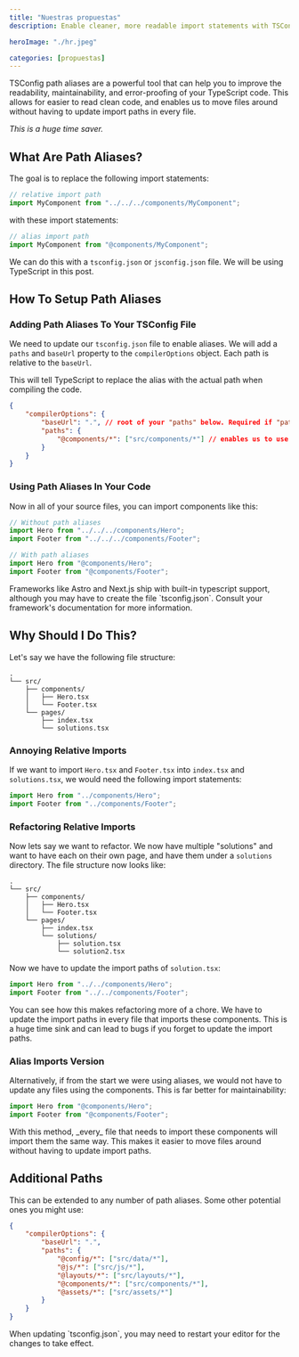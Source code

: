 ```yaml
---
title: "Nuestras propuestas"
description: Enable cleaner, more readable import statements with TSConfig path aliases. Learn how to set them up and improve your TypeScript code maintainability.

heroImage: "./hr.jpeg"

categories: [propuestas]
---
```


TSConfig path aliases are a powerful tool that can help you to improve the readability, maintainability, and error-proofing of your TypeScript code. This allows for easier to read clean code, and enables us to move files around without having to update import paths in every file.

_This is a huge time saver._

## What Are Path Aliases?

The goal is to replace the following import statements:

```ts
// relative import path
import MyComponent from "../../../components/MyComponent";
```

with these import statements:

```ts
// alias import path
import MyComponent from "@components/MyComponent";
```

We can do this with a `tsconfig.json` or `jsconfig.json` file. We will be using TypeScript in this post.

## How To Setup Path Aliases

### Adding Path Aliases To Your TSConfig File

We need to update our `tsconfig.json` file to enable aliases. We will add a `paths` and `baseUrl` property to the `compilerOptions` object. Each path is relative to the `baseUrl`.

This will tell TypeScript to replace the alias with the actual path when compiling the code.

```json
{
	"compilerOptions": {
		"baseUrl": ".", // root of your "paths" below. Required if "paths" is defined
		"paths": {
			"@components/*": ["src/components/*"] // enables us to use @components/MyComponent
		}
	}
}
```

### Using Path Aliases In Your Code

Now in all of your source files, you can import components like this:

```ts
// Without path aliases
import Hero from "../../../components/Hero";
import Footer from "../../../components/Footer";

// With path aliases
import Hero from "@components/Hero";
import Footer from "@components/Footer";
```

<Admonition variant="info">
	Frameworks like Astro and Next.js ship with built-in typescript support,
	although you may have to create the file `tsconfig.json`. Consult your
	framework's documentation for more information.
</Admonition>

## Why Should I Do This?

Let's say we have the following file structure:

```
.
└── src/
    ├── components/
    │   ├── Hero.tsx
    │   └── Footer.tsx
    └── pages/
        ├── index.tsx
        └── solutions.tsx
```

### Annoying Relative Imports

If we want to import `Hero.tsx` and `Footer.tsx` into `index.tsx` and `solutions.tsx`, we would need the following import statements:

```ts
import Hero from "../components/Hero";
import Footer from "../components/Footer";
```

### Refactoring Relative Imports

Now lets say we want to refactor. We now have multiple "solutions" and want to have each on their own page, and have them under a `solutions` directory. The file structure now looks like:

```
.
└── src/
    ├── components/
    │   ├── Hero.tsx
    │   └── Footer.tsx
    └── pages/
        ├── index.tsx
        └── solutions/
            ├── solution.tsx
            └── solution2.tsx
```

Now we have to update the import paths of `solution.tsx`:

```ts
import Hero from "../../components/Hero";
import Footer from "../../components/Footer";
```

You can see how this makes refactoring more of a chore. We have to update the import paths in every file that imports these components. This is a huge time sink and can lead to bugs if you forget to update the import paths.

### Alias Imports Version

Alternatively, if from the start we were using aliases, we would not have to update any files using the components. This is far better for maintainability:

```ts
import Hero from "@components/Hero";
import Footer from "@components/Footer";
```

<Admonition variant="info">
	With this method, _every_ file that needs to import these components will
	import them the same way. This makes it easier to move files around without
	having to update import paths.
</Admonition>

## Additional Paths

This can be extended to any number of path aliases. Some other potential ones you might use:

```json
{
	"compilerOptions": {
		"baseUrl": ".",
		"paths": {
			"@config/*": ["src/data/*"],
			"@js/*": ["src/js/*"],
			"@layouts/*": ["src/layouts/*"],
			"@components/*": ["src/components/*"],
			"@assets/*": ["src/assets/*"]
		}
	}
}
```

<Admonition variant="tip">
	When updating `tsconfig.json`, you may need to restart your editor for the
	changes to take effect.
</Admonition>
